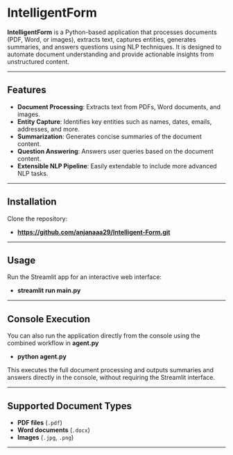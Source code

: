 # IntelligentForm

**IntelligentForm** is a Python-based application that processes documents (PDF, Word, or images), extracts text, captures entities, generates summaries, and answers questions using NLP techniques. It is designed to automate document understanding and provide actionable insights from unstructured content.

---

## Features

- **Document Processing**: Extracts text from PDFs, Word documents, and images.  
- **Entity Capture**: Identifies key entities such as names, dates, emails, addresses, and more.  
- **Summarization**: Generates concise summaries of the document content.  
- **Question Answering**: Answers user queries based on the document content.  
- **Extensible NLP Pipeline**: Easily extendable to include more advanced NLP tasks.

---

## Installation
Clone the repository:
- **https://github.com/anjanaaa29/Intelligent-Form.git**

---

## Usage
Run the Streamlit app for an interactive web interface:
- **streamlit run main.py**

---

## Console Execution
You can also run the application directly from the console using the combined workflow in **agent.py**
- **python agent.py**

This executes the full document processing and outputs summaries and answers directly in the console, without requiring the Streamlit interface.

---

## Supported Document Types

- **PDF files** (`.pdf`)  
- **Word documents** (`.docx`)  
- **Images** (`.jpg`, `.png`)


---









